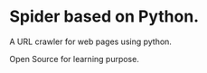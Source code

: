 # Spider based on Python.
A URL crawler for web pages using python.

Open Source for learning purpose.
